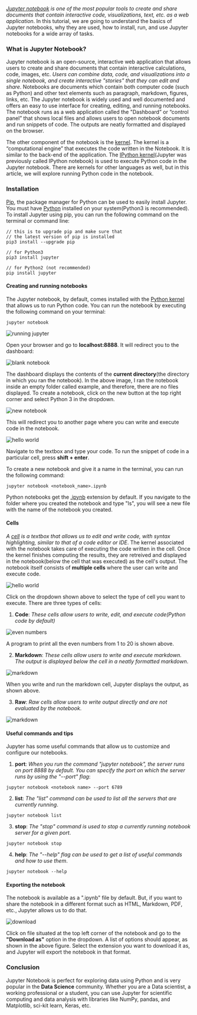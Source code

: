 
*[Jupyter notebook](https://jupyter.org/) is one of the most popular tools to create and share documents that contain interactive code, visualizations, text, etc. as a web application*. In this tutorial, we are going to understand the basics of Jupyter notebooks, why they are used, how to install, run, and use Jupyter notebooks for a wide array of tasks. 

### What is Jupyter Notebook?
Jupyter notebook is an open-source, interactive web application that allows users to create and share documents that contain interactive calculations, code, images, etc. *Users can combine data, code, and visualizations into a single notebook, and create interactive "stories" that they can edit and share*. Notebooks are documents which contain both computer code (such as Python) and other text elements such as paragraph, markdown, figures, links, etc. The Jupyter notebook is widely used and well documented and offers an easy to use interface for creating, editing, and running notebooks. The notebook runs as a web application called the "Dashboard” or “control panel” that shows local files and allows users to open notebook documents and run snippets of code. The outputs are neatly formatted and displayed on the browser. 

The other component of the notebook is the [kernel](https://github.com/jupyter/jupyter/wiki/Jupyter-kernels). The kernel is a “computational engine” that executes the code written in the Notebook. It is similar to the back-end of the application. The [IPython kernel](https://ipython.readthedocs.io/en/stable/)(Jupyter was previously called IPython notebook) is used to execute Python code in the Jupyter notebook. There are kernels for other languages as well, but in this article, we will explore running Python code in the notebook. 

### Installation
[Pip](https://pip.pypa.io/en/stable/), the package manager for Python can be used to easily install Jupyter. You must have [Python](https://realpython.com/installing-python/) installed on your system(Python3 is recommended). To install Jupyter using pip, you can run the following command on the terminal or command line:

```
// this is to upgrade pip and make sure that 
// the latest version of pip is installed
pip3 install --upgrade pip

// for Python3
pip3 install jupyter

// for Python2 (not recommended)
pip install jupyter 
```

#### Creating and running notebooks
The Jupyter notebook, by default, comes installed with the [Python kernel](https://ipython.readthedocs.io/en/stable/install/kernel_install.html) that allows us to run Python code. You can run the notebook by executing the following command on your terminal:

```
jupyter notebook
```

![running jupyter](/engineering-education/introduction-to-jupyter-notebooks/running-jupyter.png)

Open your browser and go to **localhost:8888**. It will redirect you to the dashboard:

![blank notebook](/engineering-education/introduction-to-jupyter-notebooks/blank-notebook.png)

The dashboard displays the contents of the **current directory**(the directory in which you ran the notebook). In the above image, I ran the notebook inside an empty folder called example, and therefore, there are no files displayed. To create a notebook, click on the new button at the top right corner and select Python 3 in the dropdown. 

![new notebook](/engineering-education/introduction-to-jupyter-notebooks/new-notebook.png)

This will redirect you to another page where you can write and execute code in the notebook.

![hello world](/engineering-education/introduction-to-jupyter-notebooks/hello-world.png)

Navigate to the textbox and type your code. To run the snippet of code in a particular cell, press **shift + enter**.

To create a new notebook and give it a name in the terminal, you can run the following command:

```
jupyter notebook <notebook_name>.ipynb
```

Python notebooks get the [.ipynb](https://fileinfo.com/extension/ipynb) extension by default. If you navigate to the folder where you created the notebook and type "ls", you will see a new file with the name of the notebook you created. 

#### Cells
*A [cell](https://www.tutorialspoint.com/jupyter/jupyter_notebook_types_of_cells.htm) is a textbox that allows us to edit and write code, with syntax highlighting, similar to that of a code editor or IDE*. The kernel associated with the notebook takes care of executing the code written in the cell. Once the kernel finishes computing the results, they are retreived and displayed in the notebook(below the cell that was executed) as the cell's output. The notebook itself consists of **multiple cells** where the user can write and execute code. 

![hello world](/engineering-education/introduction-to-jupyter-notebooks/code-selector.png)

Click on the dropdown shown above to select the type of cell you want to execute. There are three types of cells:

1. **Code**: *These cells allow users to write, edit, and execute code(Python code by default)*

![even numbers](/engineering-education/introduction-to-jupyter-notebooks/even-numbers.png)

A program to print all the even numbers from 1 to 20 is shown above.

2. **Markdown**: *These cells allow users to write and execute markdown. The output is displayed below the cell in a neatly formatted markdown*.

![markdown](/engineering-education/introduction-to-jupyter-notebooks/markdown.png)

When you write and run the markdown cell, Jupyter displays the output, as shown above.

3. **Raw**: *Raw cells allow users to write output directly and are not evaluated by the notebook*. 

![markdown](/engineering-education/introduction-to-jupyter-notebooks/raw-cell.png) 

#### Useful commands and tips
Jupyter has some useful commands that allow us to customize and configure our notebooks.

1. **port**: *When you run the command "jupyter notebook", the server runs on port 8888 by default. You can specify the port on which the server runs by using the "--port" flag*:

```
jupyter notebook <notebook name> --port 6789
```

2. **list**: *The "list" command can be used to list all the servers that are currently running*.

```
jupyter notebook list
```

3. **stop**: *The "stop" command is used to stop a currently running notebook server for a given port*.

```
jupyter notebook stop
```

4. **help**: *The "--help" flag can be used to get a list of useful commands and how to use them*.

```
jupyter notebook --help
```

#### Exporting the notebook
The notebook is available as a ".ipynb" file by default. But, if you want to share the notebook in a different format such as HTML, Markdown, PDF, etc., Jupyter allows us to do that.

![download](/engineering-education/introduction-to-jupyter-notebooks/download.png) 

Click on file situated at the top left corner of the notebook and go to the **"Download as"** option in the dropdown. A list of options should appear, as shown in the above figure. Select the extension you want to download it as, and Jupyter will export the notebook in that format.  

### Conclusion
Jupyter Notebook is perfect for exploring data using Python and is very popular in the **Data Science** community. Whether you are a Data scientist, a working professional or a student, you can use Jupyter for scientific computing and data analysis with libraries like NumPy, pandas, and Matplotlib, sci-kit learn, Keras, etc. 

